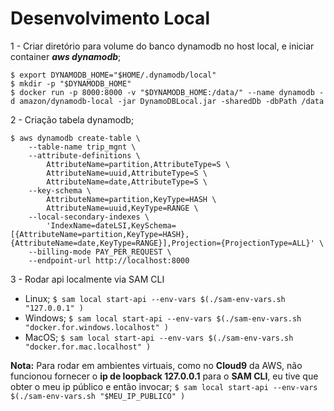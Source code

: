 # Desenvolvimento Local
  
1 - Criar diretório para volume do banco dynamodb no host local, e iniciar container ***aws dynamodb***;

    $ export DYNAMODB_HOME="$HOME/.dynamodb/local"
    $ mkdir -p "$DYNAMODB_HOME"
    $ docker run -p 8000:8000 -v "$DYNAMODB_HOME:/data/" --name dynamodb -d amazon/dynamodb-local -jar DynamoDBLocal.jar -sharedDb -dbPath /data
  
2 - Criação tabela dynamodb;

    $ aws dynamodb create-table \
        --table-name trip_mgnt \
        --attribute-definitions \
            AttributeName=partition,AttributeType=S \
            AttributeName=uuid,AttributeType=S \
            AttributeName=date,AttributeType=S \
        --key-schema \
            AttributeName=partition,KeyType=HASH \
            AttributeName=uuid,KeyType=RANGE \
        --local-secondary-indexes \
            'IndexName=dateLSI,KeySchema=[{AttributeName=partition,KeyType=HASH},{AttributeName=date,KeyType=RANGE}],Projection={ProjectionType=ALL}' \
        --billing-mode PAY_PER_REQUEST \
        --endpoint-url http://localhost:8000
        
3 - Rodar api localmente via SAM CLI

- Linux; ``` $ sam local start-api --env-vars $(./sam-env-vars.sh "127.0.0.1" ) ```
- Windows; ``` $ sam local start-api --env-vars $(./sam-env-vars.sh "docker.for.windows.localhost" ) ```
- MacOS; ``` $ sam local start-api --env-vars $(./sam-env-vars.sh "docker.for.mac.localhost" ) ```

**Nota:** Para rodar em ambientes virtuais, como no **Cloud9** da AWS, não funcionou fornecer o 
 **ip de loopback 127.0.0.1** para o **SAM CLI**, eu tive que obter o meu ip público e então invocar;
``` $ sam local start-api --env-vars $(./sam-env-vars.sh "$MEU_IP_PUBLICO" ) ```